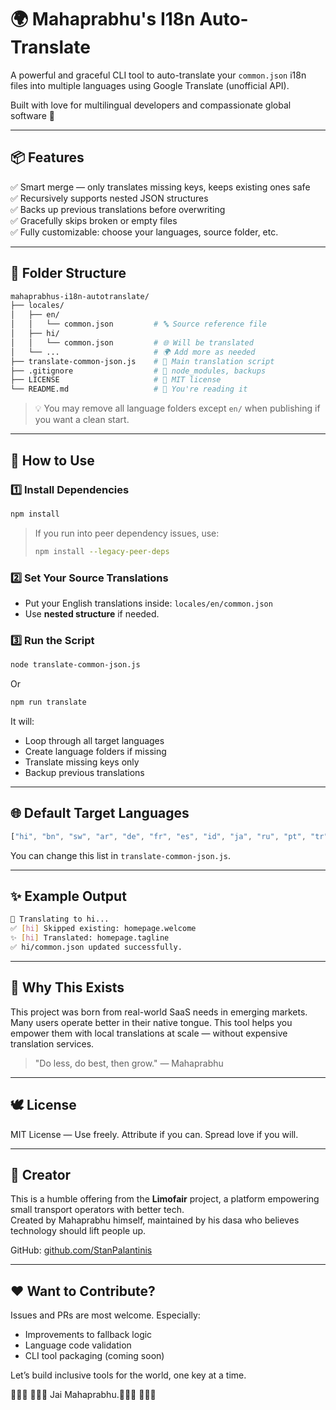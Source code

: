 # 🌍 Mahaprabhu's I18n Auto-Translate

A powerful and graceful CLI tool to auto-translate your `common.json` i18n files into multiple languages using Google Translate (unofficial API).

Built with love for multilingual developers and compassionate global software 🌸

---

## 📦 Features

✅ Smart merge — only translates missing keys, keeps existing ones safe  
✅ Recursively supports nested JSON structures  
✅ Backs up previous translations before overwriting  
✅ Gracefully skips broken or empty files  
✅ Fully customizable: choose your languages, source folder, etc.

---

## 📁 Folder Structure

```bash
mahaprabhus-i18n-autotranslate/
├── locales/
│   ├── en/
│   │   └── common.json         # 🔤 Source reference file
│   ├── hi/
│   │   └── common.json         # 🌐 Will be translated
│   └── ...                     # 🌍 Add more as needed
├── translate-common-json.js    # 🚀 Main translation script
├── .gitignore                  # 🚫 node_modules, backups
├── LICENSE                     # 📜 MIT license
└── README.md                   # 📘 You're reading it
```

> 💡 You may remove all language folders except `en/` when publishing if you want a clean start.

---

## 🚀 How to Use

### 1️⃣ Install Dependencies

```bash
npm install
```

> If you run into peer dependency issues, use:
> ```bash
> npm install --legacy-peer-deps
> ```

### 2️⃣ Set Your Source Translations
- Put your English translations inside: `locales/en/common.json`
- Use **nested structure** if needed.

### 3️⃣ Run the Script

```bash
node translate-common-json.js
```

Or

```bash
npm run translate
```

It will:
- Loop through all target languages
- Create language folders if missing
- Translate missing keys only
- Backup previous translations

---

## 🌐 Default Target Languages

```js
["hi", "bn", "sw", "ar", "de", "fr", "es", "id", "ja", "ru", "pt", "tr"]
```

You can change this list in `translate-common-json.js`.

---

## ✨ Example Output

```bash
🔁 Translating to hi...
✅ [hi] Skipped existing: homepage.welcome
✨ [hi] Translated: homepage.tagline
✅ hi/common.json updated successfully.
```

---

## 🧠 Why This Exists

This project was born from real-world SaaS needs in emerging markets.  
Many users operate better in their native tongue. This tool helps you empower them with local translations at scale — without expensive translation services.

> "Do less, do best, then grow." — Mahaprabhu

---

## 🕊 License

MIT License — Use freely. Attribute if you can. Spread love if you will.

---

## 👤 Creator

This is a humble offering from the **Limofair** project, a platform empowering small transport operators with better tech.  
Created by Mahaprabhu himself, maintained by his dasa who believes technology should lift people up.

GitHub: [github.com/StanPalantinis](https://github.com/StanPalantinis)

---

## ❤️ Want to Contribute?

Issues and PRs are most welcome. Especially:
- Improvements to fallback logic
- Language code validation
- CLI tool packaging (coming soon)

Let’s build inclusive tools for the world, one key at a time.

🙏🙏🙏
🙏🙏🙏 Jai Mahaprabhu.🙏🙏🙏
🙏🙏🙏
